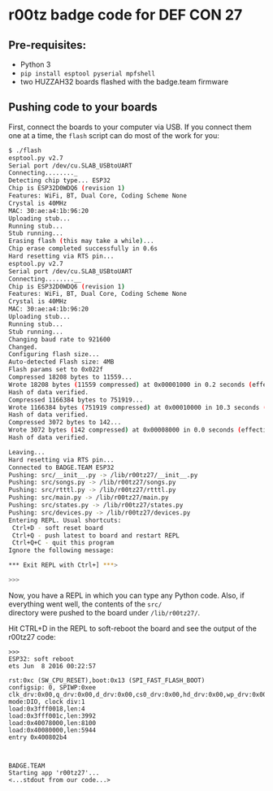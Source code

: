 # r00tz badge code for DEF CON 27

## Pre-requisites:
- Python 3
- `pip install esptool pyserial mpfshell`
- two HUZZAH32 boards flashed with the badge.team firmware


## Pushing code to your boards
First, connect the boards to your computer via USB. If you connect them one at a time, the `flash`
script can do most of the work for you:
```bash
$ ./flash
esptool.py v2.7
Serial port /dev/cu.SLAB_USBtoUART
Connecting........_
Detecting chip type... ESP32
Chip is ESP32D0WDQ6 (revision 1)
Features: WiFi, BT, Dual Core, Coding Scheme None
Crystal is 40MHz
MAC: 30:ae:a4:1b:96:20
Uploading stub...
Running stub...
Stub running...
Erasing flash (this may take a while)...
Chip erase completed successfully in 0.6s
Hard resetting via RTS pin...
esptool.py v2.7
Serial port /dev/cu.SLAB_USBtoUART
Connecting........__
Chip is ESP32D0WDQ6 (revision 1)
Features: WiFi, BT, Dual Core, Coding Scheme None
Crystal is 40MHz
MAC: 30:ae:a4:1b:96:20
Uploading stub...
Running stub...
Stub running...
Changing baud rate to 921600
Changed.
Configuring flash size...
Auto-detected Flash size: 4MB
Flash params set to 0x022f
Compressed 18208 bytes to 11559...
Wrote 18208 bytes (11559 compressed) at 0x00001000 in 0.2 seconds (effective 931.5 kbit/s)...
Hash of data verified.
Compressed 1166384 bytes to 751919...
Wrote 1166384 bytes (751919 compressed) at 0x00010000 in 10.3 seconds (effective 903.5 kbit/s)...
Hash of data verified.
Compressed 3072 bytes to 142...
Wrote 3072 bytes (142 compressed) at 0x00008000 in 0.0 seconds (effective 4390.3 kbit/s)...
Hash of data verified.

Leaving...
Hard resetting via RTS pin...
Connected to BADGE.TEAM ESP32
Pushing: src/__init__.py -> /lib/r00tz27/__init__.py
Pushing: src/songs.py -> /lib/r00tz27/songs.py
Pushing: src/rtttl.py -> /lib/r00tz27/rtttl.py
Pushing: src/main.py -> /lib/r00tz27/main.py
Pushing: src/states.py -> /lib/r00tz27/states.py
Pushing: src/devices.py -> /lib/r00tz27/devices.py
Entering REPL. Usual shortcuts:
 Ctrl+D - soft reset board
 Ctrl+Q - push latest to board and restart REPL
 Ctrl+Q+C - quit this program
Ignore the following message:

*** Exit REPL with Ctrl+] ***>

>>>
```

Now, you have a REPL in which you can type any Python code. Also, if everything went well, the contents of the `src/`  
directory were pushed to the board under `/lib/r00tz27/`.

Hit CTRL+D in the REPL to soft-reboot the board and see the output of the r00tz27 code:

```
>>>
ESP32: soft reboot
ets Jun  8 2016 00:22:57

rst:0xc (SW_CPU_RESET),boot:0x13 (SPI_FAST_FLASH_BOOT)
configsip: 0, SPIWP:0xee
clk_drv:0x00,q_drv:0x00,d_drv:0x00,cs0_drv:0x00,hd_drv:0x00,wp_drv:0x00
mode:DIO, clock div:1
load:0x3fff0018,len:4
load:0x3fff001c,len:3992
load:0x40078000,len:8100
load:0x40080000,len:5944
entry 0x400802b4



BADGE.TEAM
Starting app 'r00tz27'...
<...stdout from our code...>
```
